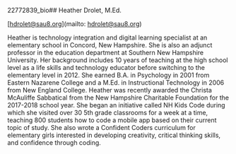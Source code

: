 22772839_bio## Heather Drolet, M.Ed.

[hdrolet@sau8.org](mailto: hdrolet@sau8.org)

Heather is technology integration and digital learning specialist at an elementary school in Concord, New Hampshire. She is also an adjunct professor in the education department at Southern New Hampshire University. Her background includes 10 years of teaching at the high school level as a life skills and technology educator before switching to the elementary level in 2012. She earned B.A. in Psychology in 2001 from Eastern Nazarene College and a M.Ed. in Instructional Technology in 2006 from New England College. Heather was recently awarded the Christa McAuliffe Sabbatical from the New Hampshire Charitable Foundation for the 2017-2018 school year. She began an initiative called NH Kids Code during which she visited over 30 5th grade classrooms for a week at a time, teaching 800 students how to code a mobile app based on their current topic of study. She also wrote a Confident Coders curriculum for elementary girls interested in developing creativity, critical thinking skills, and confidence through coding.
